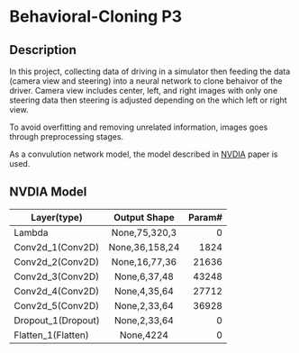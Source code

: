 # Behavioral-Cloning P3
## Description
In this project, collecting data of driving in a simulator then feeding the data (camera view and steering) into a neural network to clone behaivor of the driver. Camera view includes center, left, and right images with only one steering data then steering is adjusted depending on the which left or right view. 

To avoid overfitting and removing unrelated information, images goes through preprocessing stages.

As a convulution network model, the model described in [NVDIA](https://devblogs.nvidia.com/parallelforall/deep-learning-self-driving-cars/) paper is used. 


## NVDIA Model 

| Layer(type)        | Output Shape    | Param#  |
| ------------------ |:---------------:| -------:|
| Lambda             | None,75,320,3   |    0    |
| Conv2d_1(Conv2D)   | None,36,158,24  |   1824  |
| Conv2d_2(Conv2D)   | None,16,77,36   |  21636  |
| Conv2d_3(Conv2D)   | None,6,37,48    |  43248  |
| Conv2d_4(Conv2D)   | None,4,35,64    |  27712  |
| Conv2d_5(Conv2D)   | None,2,33,64    |  36928  |
| Dropout_1(Dropout) | None,2,33,64    |    0    |
| Flatten_1(Flatten) | None,4224       |    0    |
